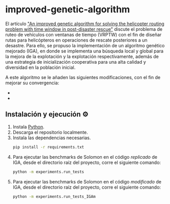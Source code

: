 # improved-genetic-algorithm

El artículo ["An improved genetic algorithm for solving the helicopter routing problem with time window in post-disaster rescue"](https://www.aimspress.com/article/doi/10.3934/mbe.2023699) discute el problema de ruteo de vehículos con ventanas de tiempo (VRPTW) con el fin de diseñar rutas para helicópteros en operaciones de rescate posteriores a un desastre. Para ello, se propuso la implementación de un algoritmo genético mejorado (IGA), en donde se implementa una búsqueda local y global para la mejora de la explotación y la explotación respectivamente, además de una estrategia de inicialización cooperativa para una alta calidad y diversidad en la población inicial.

A este algoritmo se le añaden las siguientes modificaciones, con el fin de mejorar su convergencia:

* 
* 

## Instalación y ejecución ⚙️

1. Instala [Python](https://www.python.org/downloads).
2. Descarga el repositorio localmente.
3. Instala las dependencias necesarias.
    ```sh
    pip install -r requirements.txt
    ```
4. Para ejecutar las benchmarks de Solomon en el código *replicado* de IGA, desde el directorio raíz del proyecto, corre el siguiente comando:
    ```sh
    python -m experiments.run_tests
    ```
5. Para ejecutar las benchmarks de Solomon en el código *modificado* de IGA, desde el directorio raíz del proyecto, corre el siguiente comando:
    ```sh
    python -m experiments.run_tests_IGAm
    ```
